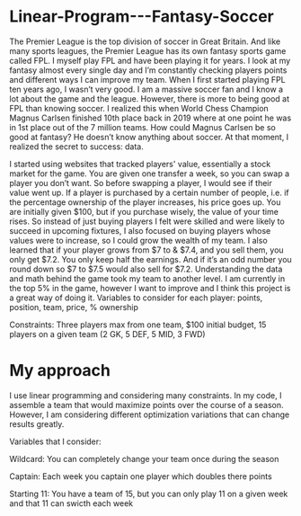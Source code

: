 # Linear-Program---Fantasy-Soccer

The Premier League is the top division of soccer in Great Britain. And like many sports leagues, the Premier League has its own fantasy sports game called FPL. I myself play FPL and have been playing it for years. I look at my fantasy almost every single day and I’m constantly checking players points and different ways I can improve my team. When I first started playing FPL ten years ago, I wasn’t very good. I am a massive soccer fan and I know a lot about the game and the league. However, there is more to being good at FPL than knowing soccer. I realized this when World Chess Champion Magnus Carlsen finished 10th place back in 2019 where at one point he was in 1st place out of the 7 million teams. How could Magnus Carlsen be so good at fantasy? He doesn’t know anything about soccer. At that moment, I realized the secret to success: data.

I started using websites that tracked players' value, essentially a stock market for the game. You are given one transfer a week, so you can swap a player you don’t want. So before swapping a player, I would see if their value went up. If a player is purchased by a certain number of people, i.e. if the percentage ownership of the player increases, his price goes up. You are initially given $100, but if you purchase wisely, the value of your time rises. So instead of just buying players I felt were skilled and were likely to succeed in upcoming fixtures, I also focused on buying players whose values were to increase, so I could grow the wealth of my team. I also learned that if your player grows from $7 to & $7.4, and you sell them, you only get $7.2. You only keep half the earnings. And if it’s an odd number you round down so $7 to $7.5 would also sell for $7.2. Understanding the data and math behind the game took my team to another level. I am currently in the top 5% in the game, however I want to improve and I think this project is a great way of doing it.
Variables to consider for each player: points, position, team, price, % ownership

Constraints: Three players max from one team, $100 initial budget, 15 players on a given team (2 GK, 5 DEF, 5 MID, 3 FWD)

# My approach
I use linear programming and considering many constraints. In my code, I assemble a team that would maximize points over the course of a season. However, I am considering different optimization variations that can change results greatly.

Variables that I consider:

Wildcard: You can completely change your team once during the season

Captain: Each week you captain one player which doubles there points

Starting 11: You have a team of 15, but you can only play 11 on a given week and that 11 can swicth each week
